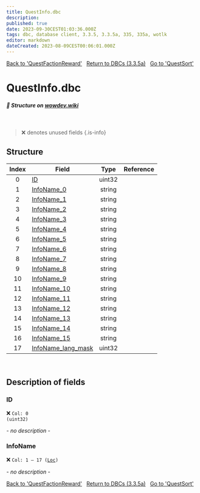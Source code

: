 ```yaml
---
title: QuestInfo.dbc
description:
published: true
date: 2023-09-30CEST01:03:36.000Z
tags: dbc, database client, 3.3.5, 3.3.5a, 335, 335a, wotlk
editor: markdown
dateCreated: 2023-08-09CEST00:06:01.000Z
---
```

<a href="https://trinitycore.info/files/DBC/335/questfactionreward" class="mt-5 v-btn v-btn--depressed v-btn--flat v-btn--outlined theme--light v-size--default darkblue--text text--lighten-3"><span class="v-btn__content"><i aria-hidden="true" class="v-icon notranslate v-icon--left mdi mdi-arrow-left theme--light"></i><span>Back to 'QuestFactionReward'</span></span></a>&nbsp;&nbsp;&nbsp;<a href="https://trinitycore.info/files/DBC/335/DBC" class="mt-5 v-btn v-btn--depressed v-btn--flat v-btn--outlined theme--light v-size--default darkblue--text text--lighten-3"><span class="v-btn__content"><i aria-hidden="true" class="v-icon notranslate v-icon--left mdi mdi-home-outline theme--light"></i><span>Return to DBCs (3.3.5a)</span></span></a>&nbsp;&nbsp;&nbsp;<a href="https://trinitycore.info/files/DBC/335/questsort" class="mt-5 v-btn v-btn--depressed v-btn--flat v-btn--outlined theme--light v-size--default darkblue--text text--lighten-3"><span class="v-btn__content"><span>Go to 'QuestSort'</span><i aria-hidden="true" class="v-icon notranslate v-icon--right mdi mdi-arrow-right theme--light"></i></span></a>

# QuestInfo.dbc
##### :pencil: Structure on [wowdev.wiki](https://wowdev.wiki/DB/QuestInfo)
&nbsp;

> :x: denotes unused fields
{.is-info}


## Structure

| Index | Field | Type | Reference |
| :---: | --- | :---: | --- |
| 0 | [ID](#id-alt) | uint32 |  |
| 1 | [InfoName_0](#infoname) | string |  |
| 2 | [InfoName_1](#infoname) | string |  |
| 3 | [InfoName_2](#infoname) | string |  |
| 4 | [InfoName_3](#infoname) | string |  |
| 5 | [InfoName_4](#infoname) | string |  |
| 6 | [InfoName_5](#infoname) | string |  |
| 7 | [InfoName_6](#infoname) | string |  |
| 8 | [InfoName_7](#infoname) | string |  |
| 9 | [InfoName_8](#infoname) | string |  |
| 10 | [InfoName_9](#infoname) | string |  |
| 11 | [InfoName_10](#infoname) | string |  |
| 12 | [InfoName_11](#infoname) | string |  |
| 13 | [InfoName_12](#infoname) | string |  |
| 14 | [InfoName_13](#infoname) | string |  |
| 15 | [InfoName_14](#infoname) | string |  |
| 16 | [InfoName_15](#infoname) | string |  |
| 17 | [InfoName_lang_mask](#infoname) | uint32 |  |
&nbsp;
## Description of fields

### ID <!-- {#id-alt} -->
:x: <code>Col: 0 (uint32)</code>

*- no description -*
&nbsp;

### InfoName
:x: <code>Col: 1 &ndash; 17 ([Loc](/how-to/localization))</code>

*- no description -*
&nbsp;

<a href="https://trinitycore.info/files/DBC/335/questfactionreward" class="mt-5 v-btn v-btn--depressed v-btn--flat v-btn--outlined theme--light v-size--default darkblue--text text--lighten-3"><span class="v-btn__content"><i aria-hidden="true" class="v-icon notranslate v-icon--left mdi mdi-arrow-left theme--light"></i><span>Back to 'QuestFactionReward'</span></span></a>&nbsp;&nbsp;&nbsp;<a href="https://trinitycore.info/files/DBC/335/DBC" class="mt-5 v-btn v-btn--depressed v-btn--flat v-btn--outlined theme--light v-size--default darkblue--text text--lighten-3"><span class="v-btn__content"><i aria-hidden="true" class="v-icon notranslate v-icon--left mdi mdi-home-outline theme--light"></i><span>Return to DBCs (3.3.5a)</span></span></a>&nbsp;&nbsp;&nbsp;<a href="https://trinitycore.info/files/DBC/335/questsort" class="mt-5 v-btn v-btn--depressed v-btn--flat v-btn--outlined theme--light v-size--default darkblue--text text--lighten-3"><span class="v-btn__content"><span>Go to 'QuestSort'</span><i aria-hidden="true" class="v-icon notranslate v-icon--right mdi mdi-arrow-right theme--light"></i></span></a>
